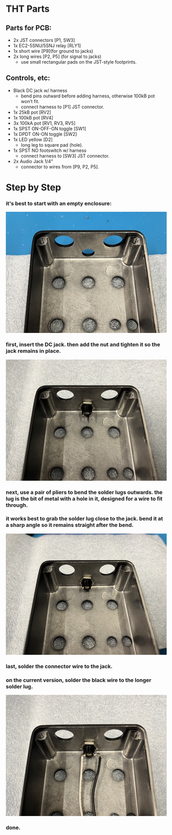# THT Parts
## Parts for PCB:
- 2x JST connectors [P1, SW3]
- 1x EC2-5SNU/5SNJ relay [RLY1]
- 1x short wire [P9](for ground to jacks) 
- 2x long wires [P2, P5] (for signal to jacks)
  - use small rectangular pads on the JST-style footprints.

## Controls, etc:
- Black DC jack w/ harness
  - bend pins outward before adding harness, otherwise 100kB pot won’t fit.
  - connect harness to [P1] JST connector.
- 1x 25kB pot [RV2]
- 1x 100kB pot [RV4]
- 3x 100kA pot [RV1, RV3, RV5]
- 1x SPST ON-OFF-ON toggle [SW1]
- 1x DPDT ON-ON toggle [SW2]
- 1x LED yellow [D2]
  - long leg to square pad (hole).
- 1x SPST NO footswitch w/ harness
  - connect harness to [SW3] JST connector.
- 2x Audio Jack 1/4"
  - connector to wires from [P9, P2, P5].

# Step by Step
### it's best to start with an empty enclosure:
![](img/ox-dc-1.jpg)
### first, insert the DC jack. then add the nut and tighten it so the jack remains in place.
![](img/ox-dc-2.jpg)
### next, use a pair of pliers to bend the solder lugs outwards. the lug is the bit of metal with a hole in it, designed for a wire to fit through.
### it works best to grab the solder lug close to the jack. bend it at a sharp angle so it remains straight after the bend.
![](img/ox-dc-3.jpg)
### last, solder the connector wire to the jack.
### on the current version, solder the black wire to the longer solder lug.
![](img/ox-dc-4.jpg)
### done.
